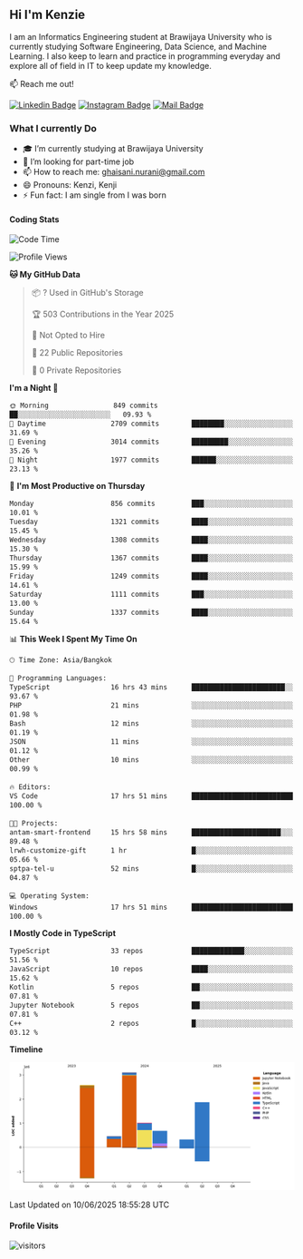 ## Hi I'm Kenzie


I am an Informatics Engineering student at Brawijaya University who is currently studying Software Engineering, Data Science, and Machine Learning. I also keep to learn and practice in programming everyday and explore all of field in IT to keep update my knowledge.

:mailbox: Reach me out!

[![Linkedin Badge](https://img.shields.io/badge/-Kenzie_Taqiyassar-0e76a8?style=flat&labelColor=0e76a8&logo=linkedin&logoColor=white)](https://www.linkedin.com/in/kenzie-taqiyassar-37458b1aa/) 
[![Instagram Badge](https://img.shields.io/badge/-@__kenziehh_-e84393?style=flat&labelColor=e84393&logo=instagram&logoColor=white)](https://www.instagram.com/_kenziehh/) 
[![Mail Badge](https://img.shields.io/badge/-ghaisani.nurani-c0392b?style=flat&labelColor=c0392b&logo=gmail&logoColor=white)](mailto:ghaisani.nurani@gmail.com)

### What I currently Do

- 🎓 I’m currently studying at Brawijaya University
- 💼 I’m looking for part-time job
- 📫 How to reach me: ghaisani.nurani@gmail.com
- 😄 Pronouns: Kenzi, Kenji
- ⚡ Fun fact: I am single from I was born

#### Coding Stats
<!--START_SECTION:waka-->
![Code Time](http://img.shields.io/badge/Code%20Time-1%2C375%20hrs%2014%20mins-blue)

![Profile Views](http://img.shields.io/badge/Profile%20Views-0-blue)

**🐱 My GitHub Data** 

> 📦 ? Used in GitHub's Storage 
 > 
> 🏆 503 Contributions in the Year 2025
 > 
> 🚫 Not Opted to Hire
 > 
> 📜 22 Public Repositories 
 > 
> 🔑 0 Private Repositories 
 > 
**I'm a Night 🦉** 

```text
🌞 Morning                849 commits         ██░░░░░░░░░░░░░░░░░░░░░░░   09.93 % 
🌆 Daytime                2709 commits        ████████░░░░░░░░░░░░░░░░░   31.69 % 
🌃 Evening                3014 commits        █████████░░░░░░░░░░░░░░░░   35.26 % 
🌙 Night                  1977 commits        ██████░░░░░░░░░░░░░░░░░░░   23.13 % 
```
📅 **I'm Most Productive on Thursday** 

```text
Monday                   856 commits         ███░░░░░░░░░░░░░░░░░░░░░░   10.01 % 
Tuesday                  1321 commits        ████░░░░░░░░░░░░░░░░░░░░░   15.45 % 
Wednesday                1308 commits        ████░░░░░░░░░░░░░░░░░░░░░   15.30 % 
Thursday                 1367 commits        ████░░░░░░░░░░░░░░░░░░░░░   15.99 % 
Friday                   1249 commits        ████░░░░░░░░░░░░░░░░░░░░░   14.61 % 
Saturday                 1111 commits        ███░░░░░░░░░░░░░░░░░░░░░░   13.00 % 
Sunday                   1337 commits        ████░░░░░░░░░░░░░░░░░░░░░   15.64 % 
```


📊 **This Week I Spent My Time On** 

```text
🕑︎ Time Zone: Asia/Bangkok

💬 Programming Languages: 
TypeScript               16 hrs 43 mins      ███████████████████████░░   93.67 % 
PHP                      21 mins             ░░░░░░░░░░░░░░░░░░░░░░░░░   01.98 % 
Bash                     12 mins             ░░░░░░░░░░░░░░░░░░░░░░░░░   01.19 % 
JSON                     11 mins             ░░░░░░░░░░░░░░░░░░░░░░░░░   01.12 % 
Other                    10 mins             ░░░░░░░░░░░░░░░░░░░░░░░░░   00.99 % 

🔥 Editors: 
VS Code                  17 hrs 51 mins      █████████████████████████   100.00 % 

🐱‍💻 Projects: 
antam-smart-frontend     15 hrs 58 mins      ██████████████████████░░░   89.48 % 
lrwh-customize-gift      1 hr                █░░░░░░░░░░░░░░░░░░░░░░░░   05.66 % 
sptpa-tel-u              52 mins             █░░░░░░░░░░░░░░░░░░░░░░░░   04.87 % 

💻 Operating System: 
Windows                  17 hrs 51 mins      █████████████████████████   100.00 % 
```

**I Mostly Code in TypeScript** 

```text
TypeScript               33 repos            █████████████░░░░░░░░░░░░   51.56 % 
JavaScript               10 repos            ████░░░░░░░░░░░░░░░░░░░░░   15.62 % 
Kotlin                   5 repos             ██░░░░░░░░░░░░░░░░░░░░░░░   07.81 % 
Jupyter Notebook         5 repos             ██░░░░░░░░░░░░░░░░░░░░░░░   07.81 % 
C++                      2 repos             █░░░░░░░░░░░░░░░░░░░░░░░░   03.12 % 
```



**Timeline**

![Lines of Code chart](https://raw.githubusercontent.com/kenziehh/kenziehh/master/assets/bar_graph.png)


 Last Updated on 10/06/2025 18:55:28 UTC
<!--END_SECTION:waka-->


#### Profile Visits

![visitors](https://visitor-badge.glitch.me/badge?page_id=kenziehh.kenziehh)





